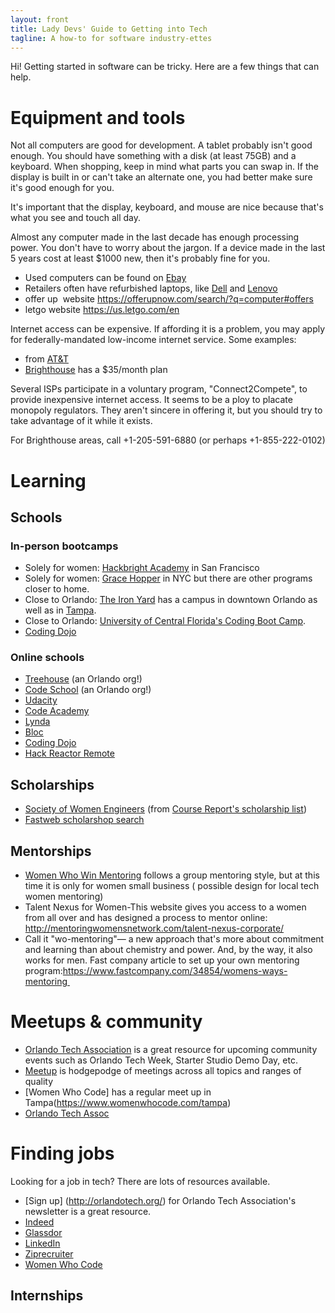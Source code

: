 ```yaml
---
layout: front
title: Lady Devs' Guide to Getting into Tech
tagline: A how-to for software industry-ettes 
---
```


Hi! Getting started in software can be tricky. Here are a few things that can help.

# Equipment and tools

Not all computers are good for development. A tablet probably isn't good enough. You should have something with a disk (at least 75GB) and a keyboard. When shopping, keep in mind what parts you can swap in. If the display is built in or can't take an alternate one, you had better make sure it's good enough for you.

It's important that the display, keyboard, and mouse are nice because that's what you see and touch all day.

Almost any computer made in the last decade has enough processing power. You don't have to worry about the jargon. If a device made in the last 5 years cost at least $1000 new, then it's probably fine for you.

* Used computers can be found on [Ebay](http://ebay.com)
* Retailers often have refurbished laptops, like [Dell](https://www.dellrefurbished.com/) and [Lenovo](http://outlet.lenovo.com/)
* offer up  website https://offerupnow.com/search/?q=computer#offers
* letgo website https://us.letgo.com/en

Internet access can be expensive. If affording it is a problem, you may apply for federally-mandated low-income internet service. Some examples:

* from [AT&T](https://www.att.com/shop/internet/access/)
* [Brighthouse](http://brighthouse.com/35.html) has a $35/month plan

Several ISPs participate in a voluntary program, "Connect2Compete", to provide inexpensive internet access. It seems to be a ploy to placate monopoly regulators. They aren't sincere in offering it, but you should try to take advantage of it while it exists.

For Brighthouse areas, call +1-205-591-6880 (or perhaps +1-855-222-0102)


# Learning

## Schools

### In-person bootcamps

* Solely for women: [Hackbright Academy](https://hackbrightacademy.com/) in San Francisco
* Solely for women: [Grace Hopper](http://www.gracehopper.com/) in NYC but there are other programs closer to home.
* Close to Orlando: [The Iron Yard](https://www.theironyard.com/locations/orlando.html) has a campus in downtown Orlando as well as in [Tampa](https://www.theironyard.com/locations/tampa-bay.html).
* Close to Orlando: [University of Central Florida's Coding Boot Camp](https://codingbootcamp.ce.ucf.edu/).
* [Coding Dojo](http://www.codingdojo.com/)

### Online schools

* [Treehouse](https://teamtreehouse.com/join/start-trial) (an Orlando org!)
* [Code School](https://www.codeschool.com/) (an Orlando org!)
* [Udacity](https://www.udacity.com/)
* [Code Academy](https://www.codecademy.com/learn/web)
* [Lynda](https://www.lynda.com/Web-Development-training-tutorials/1471-0.html)
* [Bloc](https://www.bloc.io/web-developer-career-bootcamp)
* [Coding Dojo](http://www.codingdojo.com/)
* [Hack Reactor Remote](http://www.hackreactor.com/remote/)

## Scholarships

* [Society of Women Engineers](http://societyofwomenengineers.swe.org/scholarships) (from [Course Report's scholarship list](https://www.coursereport.com/blog/bootcamp-scholarships-for-women-a-comprehensive-list))
* [Fastweb scholarshop search](http://www.fastweb.com/)

## Mentorships

* [Women Who Win Mentoring](http://nawboorlando.org/calendar/2017/2/16/women-who-win-mentoring) follows a group mentoring style, but at this time it is only for women small business ( possible design for local tech women mentoring)
* Talent Nexus for Women-This website gives you access to a women from all over and has designed a process to mentor online: http://mentoringwomensnetwork.com/talent-nexus-corporate/
* Call it "wo-mentoring"— a new approach that's more about commitment and learning than about chemistry and power. And, by the way, it also works for men. Fast company article to set up your own mentoring program:https://www.fastcompany.com/34854/womens-ways-mentoring 


# Meetups & community

* [Orlando Tech Association](http://week.orlandotech.org/events) is a great resource for upcoming community events such as Orlando Tech Week, Starter Studio Demo Day, etc.
* [Meetup](https://www.meetup.com/) is hodgepodge of meetings across all topics and ranges of quality
* [Women Who Code] has a regular meet up in Tampa(https://www.womenwhocode.com/tampa)
* [Orlando Tech Assoc](http://orlandotech.org/)



# Finding jobs

Looking for a job in tech? There are lots of resources available.

* [Sign up] (http://orlandotech.org/) for Orlando Tech Association's newsletter is a great resource.
* [Indeed](http://www.indeed.com/)
* [Glassdor](https://www.glassdoor.com/index.htm)
* [LinkedIn](https://www.linkedin.com/)
* [Ziprecruiter](https://www.ziprecruiter.com/)
* [Women Who Code](https://www.womenwhocode.com/jobs)

## Internships
